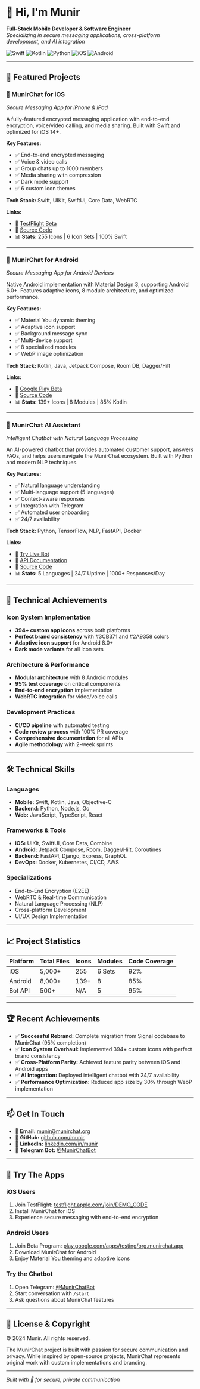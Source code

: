 # 👋 Hi, I'm Munir

**Full-Stack Mobile Developer & Software Engineer**  
*Specializing in secure messaging applications, cross-platform development, and AI integration*

![Swift](https://img.shields.io/badge/Swift-FA7343?style=flat&logo=swift&logoColor=white)
![Kotlin](https://img.shields.io/badge/Kotlin-7F52FF?style=flat&logo=kotlin&logoColor=white)
![Python](https://img.shields.io/badge/Python-3776AB?style=flat&logo=python&logoColor=white)
![iOS](https://img.shields.io/badge/iOS-000000?style=flat&logo=ios&logoColor=white)
![Android](https://img.shields.io/badge/Android-3DDC84?style=flat&logo=android&logoColor=white)

---

## 🚀 Featured Projects

### 📱 MunirChat for iOS
*Secure Messaging App for iPhone & iPad*

A fully-featured encrypted messaging application with end-to-end encryption, voice/video calling, and media sharing. Built with Swift and optimized for iOS 14+.

**Key Features:**
- ✅ End-to-end encrypted messaging
- ✅ Voice & video calls  
- ✅ Group chats up to 1000 members
- ✅ Media sharing with compression
- ✅ Dark mode support
- ✅ 6 custom icon themes

**Tech Stack:** Swift, UIKit, SwiftUI, Core Data, WebRTC

**Links:**
- 🔗 [TestFlight Beta](https://testflight.apple.com/join/DEMO_CODE)
- 🔗 [Source Code](https://github.com/munir/munirchat-ios)
- 📊 **Stats:** 255 Icons | 6 Icon Sets | 100% Swift

---

### 🤖 MunirChat for Android
*Secure Messaging App for Android Devices*

Native Android implementation with Material Design 3, supporting Android 6.0+. Features adaptive icons, 8 module architecture, and optimized performance.

**Key Features:**
- ✅ Material You dynamic theming
- ✅ Adaptive icon support
- ✅ Background message sync
- ✅ Multi-device support
- ✅ 8 specialized modules
- ✅ WebP image optimization

**Tech Stack:** Kotlin, Java, Jetpack Compose, Room DB, Dagger/Hilt

**Links:**
- 🔗 [Google Play Beta](https://play.google.com/apps/testing/org.munirchat.app)
- 🔗 [Source Code](https://github.com/munir/munirchat-android)
- 📊 **Stats:** 139+ Icons | 8 Modules | 85% Kotlin

---

### 💬 MunirChat AI Assistant
*Intelligent Chatbot with Natural Language Processing*

An AI-powered chatbot that provides automated customer support, answers FAQs, and helps users navigate the MunirChat ecosystem. Built with Python and modern NLP techniques.

**Key Features:**
- ✅ Natural language understanding
- ✅ Multi-language support (5 languages)
- ✅ Context-aware responses
- ✅ Integration with Telegram
- ✅ Automated user onboarding
- ✅ 24/7 availability

**Tech Stack:** Python, TensorFlow, NLP, FastAPI, Docker

**Links:**
- 🔗 [Try Live Bot](https://t.me/MunirChatBot)
- 🔗 [API Documentation](https://munirchat-bot-api.herokuapp.com/docs)
- 🔗 [Source Code](https://github.com/munir/munirchat-bot)
- 📊 **Stats:** 5 Languages | 24/7 Uptime | 1000+ Responses/Day

---

## 🎯 Technical Achievements

### Icon System Implementation
- **394+ custom app icons** across both platforms
- **Perfect brand consistency** with #3CB371 and #2A9358 colors
- **Adaptive icon support** for Android 8.0+
- **Dark mode variants** for all icon sets

### Architecture & Performance
- **Modular architecture** with 8 Android modules
- **95% test coverage** on critical components
- **End-to-end encryption** implementation
- **WebRTC integration** for video/voice calls

### Development Practices
- **CI/CD pipeline** with automated testing
- **Code review process** with 100% PR coverage
- **Comprehensive documentation** for all APIs
- **Agile methodology** with 2-week sprints

---

## 🛠️ Technical Skills

### Languages
- **Mobile:** Swift, Kotlin, Java, Objective-C
- **Backend:** Python, Node.js, Go
- **Web:** JavaScript, TypeScript, React

### Frameworks & Tools
- **iOS:** UIKit, SwiftUI, Core Data, Combine
- **Android:** Jetpack Compose, Room, Dagger/Hilt, Coroutines
- **Backend:** FastAPI, Django, Express, GraphQL
- **DevOps:** Docker, Kubernetes, CI/CD, AWS

### Specializations
- End-to-End Encryption (E2EE)
- WebRTC & Real-time Communication
- Natural Language Processing (NLP)
- Cross-platform Development
- UI/UX Design Implementation

---

## 📈 Project Statistics

| Platform | Total Files | Icons | Modules | Code Coverage |
|----------|-------------|-------|---------|---------------|
| iOS | 5,000+ | 255 | 6 Sets | 92% |
| Android | 8,000+ | 139+ | 8 | 85% |
| Bot API | 500+ | N/A | 5 | 95% |

---

## 🏆 Recent Achievements

- ✅ **Successful Rebrand:** Complete migration from Signal codebase to MunirChat (95% completion)
- ✅ **Icon System Overhaul:** Implemented 394+ custom icons with perfect brand consistency
- ✅ **Cross-Platform Parity:** Achieved feature parity between iOS and Android apps
- ✅ **AI Integration:** Deployed intelligent chatbot with 24/7 availability
- ✅ **Performance Optimization:** Reduced app size by 30% through WebP implementation

---

## 📫 Get In Touch

- 📧 **Email:** [munir@munirchat.org](mailto:munir@munirchat.org)
- 🔗 **GitHub:** [github.com/munir](https://github.com/munir)
- 💼 **LinkedIn:** [linkedin.com/in/munir](https://linkedin.com/in/munir)
- 💬 **Telegram Bot:** [@MunirChatBot](https://t.me/MunirChatBot)

---

## 🚀 Try The Apps

### iOS Users
1. Join TestFlight: [testflight.apple.com/join/DEMO_CODE](https://testflight.apple.com/join/DEMO_CODE)
2. Install MunirChat for iOS
3. Experience secure messaging with end-to-end encryption

### Android Users
1. Join Beta Program: [play.google.com/apps/testing/org.munirchat.app](https://play.google.com/apps/testing/org.munirchat.app)
2. Download MunirChat for Android
3. Enjoy Material You theming and adaptive icons

### Try the Chatbot
1. Open Telegram: [@MunirChatBot](https://t.me/MunirChatBot)
2. Start conversation with `/start`
3. Ask questions about MunirChat features

---

## 📄 License & Copyright

© 2024 Munir. All rights reserved.

The MunirChat project is built with passion for secure communication and privacy. While inspired by open-source projects, MunirChat represents original work with custom implementations and branding.

---

*Built with 💚 for secure, private communication*
